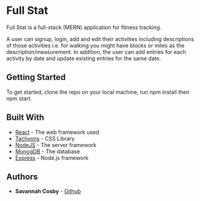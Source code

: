 # Full Stat

Full Stat is a full-stack (MERN) application for fitness tracking.

A user can signup, login, add and edit their activities including descriptions of those activities i.e. for walking you might have blocks or miles as the description/measurement. In addition, the user can add entries for each activity by date and update existing entries for the same date. 

## Getting Started

To get started, clone the repo on your local machine, run npm install then npm start.


## Built With

* [React](https://facebook.github.io/react/) - The web framework used
* [Tachyons](http://tachyons.io/) - CSS Library
* [NodeJS](https://nodejs.org/en/) - The server framework
* [MonogDB](https://www.mongodb.com/) - The database
* [Express](https://expressjs.com/) - Node.js framework


## Authors

* **Savannah Cosby** - [Github](https://github.com/savvmae)
